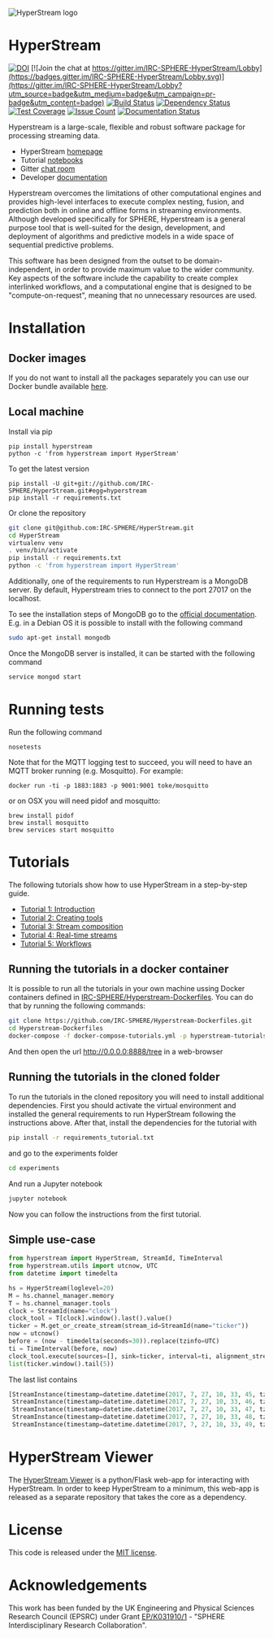 ![HyperStream logo](https://cdn.rawgit.com/IRC-SPHERE/HyperStream/dfbac332/hyperstream.svg)



# HyperStream #

[![DOI](https://zenodo.org/badge/DOI/10.5281/zenodo.242227.svg)](https://doi.org/10.5281/zenodo.242227)
[![Join the chat at https://gitter.im/IRC-SPHERE-HyperStream/Lobby](https://badges.gitter.im/IRC-SPHERE-HyperStream/Lobby.svg)](https://gitter.im/IRC-SPHERE-HyperStream/Lobby?utm_source=badge&utm_medium=badge&utm_campaign=pr-badge&utm_content=badge)
[![Build Status](https://travis-ci.org/IRC-SPHERE/HyperStream.svg?branch=master)](https://travis-ci.org/IRC-SPHERE/HyperStream)
[![Dependency Status](https://www.versioneye.com/user/projects/58e423cb26a5bb005220301e/badge.svg?style=flat-square)](https://www.versioneye.com/user/projects/58e423cb26a5bb005220301e)
[![Test Coverage](https://codeclimate.com/github/IRC-SPHERE/HyperStream/badges/coverage.svg)](https://codeclimate.com/github/IRC-SPHERE/HyperStream/coverage)
[![Issue Count](https://codeclimate.com/github/IRC-SPHERE/HyperStream/badges/issue_count.svg)](https://codeclimate.com/github/IRC-SPHERE/HyperStream)
[![Documentation Status](https://readthedocs.org/projects/hyperstream/badge/?version=latest)](http://hyperstream.readthedocs.io/en/latest/?badge=latest)

Hyperstream is a large-scale, flexible and robust software package for processing streaming data.

* HyperStream [homepage](https://irc-sphere.github.io/HyperStream/)
* Tutorial [notebooks](http://nbviewer.jupyter.org/github/IRC-SPHERE/HyperStream/blob/master/examples/index.ipynb)
* Gitter [chat room](https://gitter.im/IRC-SPHERE-HyperStream/Lobby)
* Developer [documentation](http://hyperstream.readthedocs.io/en/latest/)

Hyperstream overcomes the limitations of other computational engines and provides high-level interfaces to execute complex nesting, fusion, and prediction both in online and offline forms in streaming environments. Although developed specifically for SPHERE, Hyperstream is a general purpose tool that is well-suited for the design, development, and deployment of algorithms and predictive models in a wide space of sequential predictive problems.

This software has been designed from the outset to be domain-independent, in order to provide maximum value to the wider community. Key aspects of the software include the capability to create complex interlinked workflows, and a computational engine that is designed to be "compute-on-request", meaning that no unnecessary resources are used. 

# Installation #
## Docker images ##
If you do not want to install all the packages separately you can use our Docker bundle available [here](https://github.com/IRC-SPHERE/Hyperstream-Dockerfiles).

## Local machine ##
Install via pip

```
pip install hyperstream
python -c 'from hyperstream import HyperStream'
```

To get the latest version

```
pip install -U git+git://github.com/IRC-SPHERE/HyperStream.git#egg=hyperstream
pip install -r requirements.txt
```

Or clone the repository

``` Bash
git clone git@github.com:IRC-SPHERE/HyperStream.git
cd HyperStream
virtualenv venv
. venv/bin/activate
pip install -r requirements.txt
python -c 'from hyperstream import HyperStream'
```

Additionally, one of the requirements to run Hyperstream is a MongoDB server. By default, Hyperstream tries to connect to the port 27017 on the localhost.

To see the installation steps of MongoDB go to the [official documentation][1]. E.g. in a Debian OS it is possible to install with the following command

``` Bash
sudo apt-get install mongodb
```

Once the MongoDB server is installed, it can be started with the following command

``` Bash
service mongod start
```

# Running tests #

Run the following command
```
nosetests
```

Note that for the MQTT logging test to succeed, you will need to have an MQTT broker running (e.g. Mosquitto). For example:

```
docker run -ti -p 1883:1883 -p 9001:9001 toke/mosquitto
```

or on OSX you will need pidof and mosquitto:

```
brew install pidof
brew install mosquitto
brew services start mosquitto
```

# Tutorials #

The following tutorials show how to use HyperStream in a step-by-step guide.

- [Tutorial 1: Introduction][2]
- [Tutorial 2: Creating tools][3]
- [Tutorial 3: Stream composition][4]
- [Tutorial 4: Real-time streams][5]
- [Tutorial 5: Workflows][6]

## Running the tutorials in a docker container #

It is possible to run all the tutorials in your own machine ussing Docker containers defined in [IRC-SPHERE/Hyperstream-Dockerfiles](https://github.com/IRC-SPHERE/HyperStream-Dockerfiles). You can do that by running the following commands:

```bash
git clone https://github.com/IRC-SPHERE/Hyperstream-Dockerfiles.git
cd Hyperstream-Dockerfiles
docker-compose -f docker-compose-tutorials.yml -p hyperstream-tutorials up
```

And then open the url http://0.0.0.0:8888/tree in a web-browser

## Running the tutorials in the cloned folder  #

To run the tutorials in the cloned repository you will need to install
additional dependencies. First you should activate the virtual
environment and installed the general requirements to run HyperStream following
the instructions above. After that, install the dependencies for the tutorial
with

``` Bash
pip install -r requirements_tutorial.txt
```

and go to the experiments folder

```Bash
cd experiments
```

And run a Jupyter notebook

```Bash
jupyter notebook
```

Now you can follow the instructions from the first tutorial.

## Simple use-case #

```Python
from hyperstream import HyperStream, StreamId, TimeInterval
from hyperstream.utils import utcnow, UTC
from datetime import timedelta

hs = HyperStream(loglevel=20)
M = hs.channel_manager.memory
T = hs.channel_manager.tools
clock = StreamId(name="clock")
clock_tool = T[clock].window().last().value()
ticker = M.get_or_create_stream(stream_id=StreamId(name="ticker"))
now = utcnow()
before = (now - timedelta(seconds=30)).replace(tzinfo=UTC)
ti = TimeInterval(before, now)
clock_tool.execute(sources=[], sink=ticker, interval=ti, alignment_stream=None)
list(ticker.window().tail(5))
```

The last list contains

```Python
[StreamInstance(timestamp=datetime.datetime(2017, 7, 27, 10, 33, 45, tzinfo=<UTC>), value=datetime.datetime(2017, 7, 27, 10, 33, 45, tzinfo=<UTC>)),
 StreamInstance(timestamp=datetime.datetime(2017, 7, 27, 10, 33, 46, tzinfo=<UTC>), value=datetime.datetime(2017, 7, 27, 10, 33, 46, tzinfo=<UTC>)),
 StreamInstance(timestamp=datetime.datetime(2017, 7, 27, 10, 33, 47, tzinfo=<UTC>), value=datetime.datetime(2017, 7, 27, 10, 33, 47, tzinfo=<UTC>)),
 StreamInstance(timestamp=datetime.datetime(2017, 7, 27, 10, 33, 48, tzinfo=<UTC>), value=datetime.datetime(2017, 7, 27, 10, 33, 48, tzinfo=<UTC>)),
 StreamInstance(timestamp=datetime.datetime(2017, 7, 27, 10, 33, 49, tzinfo=<UTC>), value=datetime.datetime(2017, 7, 27, 10, 33, 49, tzinfo=<UTC>))]
```

# HyperStream Viewer #
The [HyperStream Viewer](https://github.com/IRC-SPHERE/HyperStreamViewer) is a python/Flask web-app for interacting with HyperStream. In order to keep HyperStream to a minimum, this web-app is released as a separate repository that takes the core as a dependency.

# License #

This code is released under the [MIT license](https://github.com/IRC-SPHERE/HyperStream/blob/master/LICENSE).

# Acknowledgements #

This work has been funded by the UK Engineering and Physical Sciences Research Council (EPSRC) under Grant [EP/K031910/1](http://gow.epsrc.ac.uk/NGBOViewGrant.aspx?GrantRef=EP/K031910/1) -  "SPHERE Interdisciplinary Research Collaboration".


[1]: https://docs.mongodb.com/manual/installation/

[2]: https://nbviewer.jupyter.org/github/IRC-SPHERE/HyperStream/blob/master/examples/tutorial_01.ipynb
[3]: https://nbviewer.jupyter.org/github/IRC-SPHERE/HyperStream/blob/master/examples/tutorial_02.ipynb
[4]: https://nbviewer.jupyter.org/github/IRC-SPHERE/HyperStream/blob/master/examples/tutorial_03.ipynb
[5]: https://nbviewer.jupyter.org/github/IRC-SPHERE/HyperStream/blob/master/examples/tutorial_04.ipynb
[6]: https://nbviewer.jupyter.org/github/IRC-SPHERE/HyperStream/blob/master/examples/tutorial_05.ipynb
